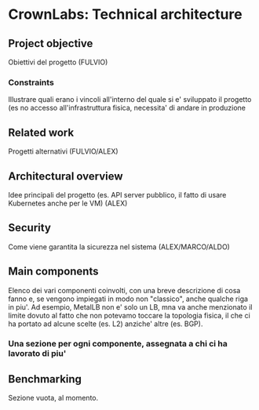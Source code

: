 # CrownLabs: Technical architecture

## Project objective
Obiettivi del progetto (FULVIO)

### Constraints
Illustrare quali erano i vincoli all'interno del quale si e' sviluppato il progetto (es no accesso all'infrastruttura fisica, necessita' di andare in produzione

## Related work
Progetti alternativi (FULVIO/ALEX)

## Architectural overview
Idee principali del progetto (es. API server pubblico, il fatto di usare Kubernetes anche per le VM) (ALEX)

## Security
Come viene garantita la sicurezza nel sistema (ALEX/MARCO/ALDO)

## Main components
Elenco dei vari componenti coinvolti, con una breve descrizione di cosa fanno e, se vengono impiegati in modo non "classico", anche qualche riga in piu'. Ad esempio, MetalLB non e' solo un LB, mna va anche menzionato il limite dovuto al fatto che non potevamo toccare la topologia fisica, il che ci ha portato ad alcune scelte (es. L2) anziche' altre (es. BGP).

### Una sezione per ogni componente, assegnata a chi ci ha lavorato di piu'

## Benchmarking
Sezione vuota, al momento.